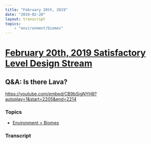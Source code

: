```yaml
---
title: "February 20th, 2019"
date: "2019-02-20"
layout: transcript
topics: 
    - "environment/biomes"
---
```

# [February 20th, 2019 Satisfactory Level Design Stream](../2019-02-20.md)
## Q&A: Is there Lava?
https://youtube.com/embed/CB9bSigNYH8?autoplay=1&start=2205&end=2214
### Topics
* [Environment > Biomes](../topics/environment/biomes.md)

### Transcript

> 
